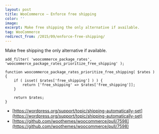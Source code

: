 ```yaml
---
layout: post
title: WooCommerce – Enforce free shipping
color: ''
image:
excerpt: Make free shipping the only alternative if available.
tag: WooCommerce
redirect_from: /2015/09/enforce-free-shipping/
---
```



Make free shipping the only alternative if available.

    add_filter( 'woocommerce_package_rates', 'woocommerce_package_rates_prioritize_free_shipping' );

    function woocommerce_package_rates_prioritize_free_shipping( $rates ) {
        if ( isset( $rates['free_shipping'] ) ) {
            return ['free_shipping' => $rates['free_shipping']];
        }

        return $rates;
    }


* [https://wordpress.org/support/topic/shipping-automatically-set](https://wordpress.org/support/topic/shipping-automatically-set)
* [https://github.com/woothemes/woocommerce/pull/7598](https://github.com/woothemes/woocommerce/pull/7598)
